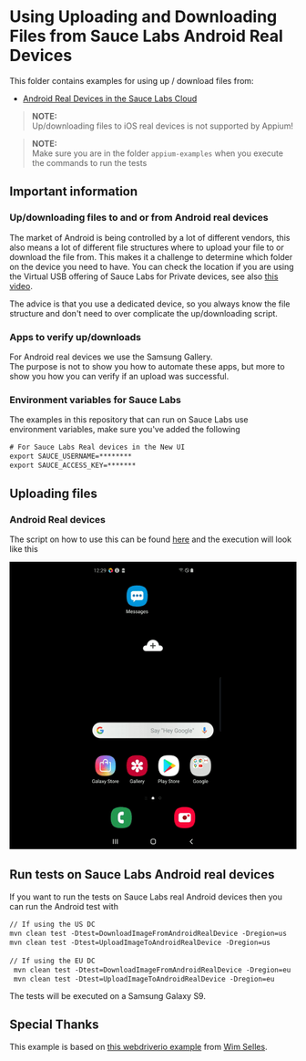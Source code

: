 # Using Uploading and Downloading Files from Sauce Labs Android Real Devices
This folder contains examples for using up / download files from:

- [Android Real Devices in the Sauce Labs Cloud](#run-tests-on-sauce-labs-android-real-devices)

> **NOTE:**\
> Up/downloading files to iOS real devices is not supported by Appium!    

> **NOTE:**\
> Make sure you are in the folder `appium-examples` when you execute the commands to run the tests

## Important information
### Up/downloading files to and or from Android real devices
The market of Android is being controlled by a lot of different vendors, this also means a lot of different file structures 
where to upload your file to or download the file from. This makes it a challenge to determine which folder on the device you 
need to have.
You can check the location if you are using the Virtual USB offering of Sauce Labs for Private devices, 
see also [this video](https://youtu.be/hUaVj6WmqRA).

The advice is that you use a dedicated device, so you always know the file structure and don't need to over complicate 
the up/downloading script.

### Apps to verify up/downloads
For Android real devices we use the Samsung Gallery.  
The purpose is not to show you how to automate these apps, but more to show you how you can verify if an upload was successful.  

### Environment variables for Sauce Labs
The examples in this repository that can run on Sauce Labs use environment variables, make sure you've added the following

    # For Sauce Labs Real devices in the New UI
    export SAUCE_USERNAME=********
    export SAUCE_ACCESS_KEY=*******
    
## Uploading files
### Android Real devices
The script on how to use this can be found [here](./UploadImageToAndroidRealDevice.java) and the execution 
will look like this

![Upload Android real device](assets/upload-real-device.gif)

## Run tests on Sauce Labs Android real devices
If you want to run the tests on Sauce Labs real Android devices then you can run the Android test with

    // If using the US DC
    mvn clean test -Dtest=DownloadImageFromAndroidRealDevice -Dregion=us
    mvn clean test -Dtest=UploadImageToAndroidRealDevice -Dregion=us
    
    // If using the EU DC
     mvn clean test -Dtest=DownloadImageFromAndroidRealDevice -Dregion=eu
     mvn clean test -Dtest=UploadImageToAndroidRealDevice -Dregion=eu
The tests will be executed on a Samsung Galaxy S9.

## Special Thanks
This example is based on [this webdriverio example](https://github.com/saucelabs-training/demo-js/tree/main/webdriverio/appium-app/examples/up-download-file)
from [Wim Selles](https://github.com/wswebcreation).
